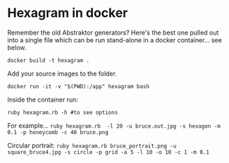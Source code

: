 # Hexagram in docker

Remember the old Abstraktor generators? Here's the best one pulled out into a single file which can be run stand-alone in a docker container... see below.

`docker build -t hexagram . `

Add your source images to the folder.

`docker run -it -v "$(PWD):/app" hexagram bash`

Inside the container run:

```
ruby hexagram.rb -h #to see options
```

For example... `ruby hexagram.rb  -l 20 -u bruce.out.jpg -s hexagon -m 0.1 -p honeycomb -c 40 bruce.png`

Circular portrait: `ruby hexagram.rb bruce_portrait.png -u square_bruce4.jpg -s circle -p grid -a 5 -l 10 -o 10 -c 1 -m 0.1`
